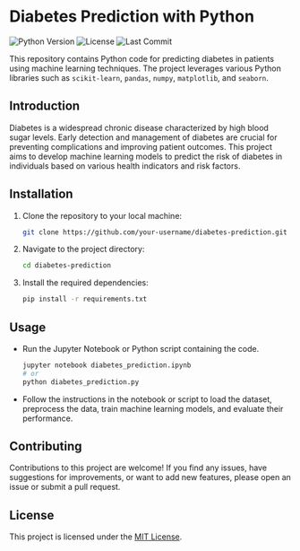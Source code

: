 # Diabetes Prediction with Python

![Python Version](https://img.shields.io/badge/python-v3.7%2B-blue)
![License](https://img.shields.io/badge/license-MIT-green)
![Last Commit](https://img.shields.io/github/last-commit/your-username/diabetes-prediction)

This repository contains Python code for predicting diabetes in patients using machine learning techniques. The project leverages various Python libraries such as `scikit-learn`, `pandas`, `numpy`, `matplotlib`, and `seaborn`.

## Introduction

Diabetes is a widespread chronic disease characterized by high blood sugar levels. Early detection and management of diabetes are crucial for preventing complications and improving patient outcomes. This project aims to develop machine learning models to predict the risk of diabetes in individuals based on various health indicators and risk factors.

## Installation

1. Clone the repository to your local machine:
   ```bash
   git clone https://github.com/your-username/diabetes-prediction.git
   ```

2. Navigate to the project directory:
   ```bash
   cd diabetes-prediction
   ```

3. Install the required dependencies:
   ```bash
   pip install -r requirements.txt
   ```

## Usage

- Run the Jupyter Notebook or Python script containing the code.
  ```bash
  jupyter notebook diabetes_prediction.ipynb
  # or
  python diabetes_prediction.py
  ```

- Follow the instructions in the notebook or script to load the dataset, preprocess the data, train machine learning models, and evaluate their performance.

## Contributing

Contributions to this project are welcome! If you find any issues, have suggestions for improvements, or want to add new features, please open an issue or submit a pull request.

## License

This project is licensed under the [MIT License](LICENSE).
